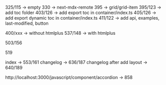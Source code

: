 325/115 -> empty
330 -> next-mdx-remote
395 -> grid/grid-item
395/123 -> add toc folder
403/126 -> add export toc in container/index.ts
405/126 -> add export dynamic toc in container/index.ts
411/122 -> add api, examples, last-modified, button

400/xxx -> without htmlplus
537/148 -> with htmlplus

503/156

519

index -> 553/161
changelog -> 636/187
changelog after add layout -> 640/189

http://localhost:3000/javascript/component/accordion -> 858
